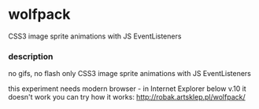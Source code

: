 # wolfpack
CSS3 image sprite animations with JS EventListeners

### description
no gifs, no flash
only CSS3 image sprite animations with JS EventListeners

this experiment needs modern browser - in Internet Explorer below v.10 it doesn't work
you can try how it works: http://robak.artsklep.pl/wolfpack/
